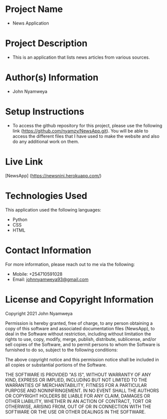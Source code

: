 # Project Name
  - News Application

# Project Description
  - This is an application that lists news articles from various sources.

# Author(s) Information
  - John Nyamweya

# Setup Instructions
  - To access the github repository for this project, please use the following link (https://github.com/nyamzy/NewsApp.git). You will be able to access the different files that I have used to make the website and also do any additional work on them.

# Live Link
  [NewsApp] (https://newsnini.herokuapp.com/)

# Technologies Used
  This application used the following languages:
  - Python
  - CSS
  - HTML

# Contact Information
  For more information, please reach out to me via the following:
  - Mobile: +254710591028
  - Email: johnnyamweya93@gmail.com

# License and Copyright Information
  Copyright 2021 John Nyamweya

  Permission is hereby granted, free of charge, to any person obtaining a copy of this software and associated documentation files (NewsApp), to deal in the Software without restriction, including without limitation the rights to use, copy, modify, merge, publish, distribute, sublicense, and/or sell copies of the Software, and to permit persons to whom the Software is furnished to do so, subject to the following conditions:

  The above copyright notice and this permission notice shall be included in all copies or substantial portions of the Software.

  THE SOFTWARE IS PROVIDED "AS IS", WITHOUT WARRANTY OF ANY KIND, EXPRESS OR IMPLIED, INCLUDING BUT NOT LIMITED TO THE WARRANTIES OF MERCHANTABILITY, FITNESS FOR A PARTICULAR PURPOSE AND NONINFRINGEMENT. IN NO EVENT SHALL THE AUTHORS OR COPYRIGHT HOLDERS BE LIABLE FOR ANY CLAIM, DAMAGES OR OTHER LIABILITY, WHETHER IN AN ACTION OF CONTRACT, TORT OR OTHERWISE, ARISING FROM, OUT OF OR IN CONNECTION WITH THE SOFTWARE OR THE USE OR OTHER DEALINGS IN THE SOFTWARE.